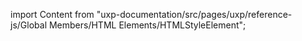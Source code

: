 
import Content from "uxp-documentation/src/pages/uxp/reference-js/Global Members/HTML Elements/HTMLStyleElement";

<Content query="product=photoshop"/>
